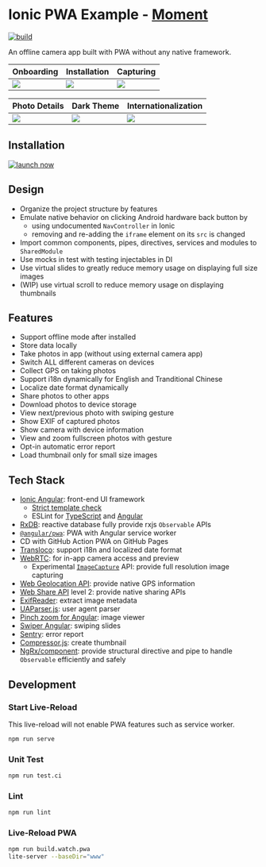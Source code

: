 # Ionic PWA Example - [Moment](https://seanwu1105.github.io/ionic-pwa-example)

[![build](https://github.com/seanwu1105/ionic-pwa-example/actions/workflows/build.yml/badge.svg)](https://github.com/seanwu1105/ionic-pwa-example/actions/workflows/build.yml)

An offline camera app built with PWA without any native framework.

| Onboarding                                                                                                 | Installation                                                                                               | Capturing                                                                                                  |
| ---------------------------------------------------------------------------------------------------------- | ---------------------------------------------------------------------------------------------------------- | ---------------------------------------------------------------------------------------------------------- |
| ![](https://user-images.githubusercontent.com/14951000/112729593-f0d7a580-8f67-11eb-8bbb-b15aac1cdf63.gif) | ![](https://user-images.githubusercontent.com/14951000/112729595-f208d280-8f67-11eb-861d-550ade2b8c28.gif) | ![](https://user-images.githubusercontent.com/14951000/112729596-f46b2c80-8f67-11eb-8e84-b53ad3052a6f.gif) |

| Photo Details                                                                                              | Dark Theme                                                                                                 | Internationalization                                                                                       |
| ---------------------------------------------------------------------------------------------------------- | ---------------------------------------------------------------------------------------------------------- | ---------------------------------------------------------------------------------------------------------- |
| ![](https://user-images.githubusercontent.com/14951000/112729598-f7feb380-8f67-11eb-9801-e567f89ca066.gif) | ![](https://user-images.githubusercontent.com/14951000/112729601-f92fe080-8f67-11eb-97ba-a7723bdfd302.gif) | ![](https://user-images.githubusercontent.com/14951000/112729602-f92fe080-8f67-11eb-8b03-834735ae802f.gif) |

## Installation

[![launch now](https://user-images.githubusercontent.com/14951000/112782686-2f608380-9080-11eb-970e-b1ba58cfd509.png)](https://seanwu1105.github.io/ionic-pwa-example)

## Design

- Organize the project structure by features
- Emulate native behavior on clicking Android hardware back button by
  - using undocumented `NavController` in Ionic
  - removing and re-adding the `iframe` element on its `src` is changed
- Import common components, pipes, directives, services and modules to `SharedModule`
- Use mocks in test with testing injectables in DI
- Use virtual slides to greatly reduce memory usage on displaying full size images
- (WIP) use virtual scroll to reduce memory usage on displaying thumbnails

## Features

- Support offline mode after installed
- Store data locally
- Take photos in app (without using external camera app)
- Switch ALL different cameras on devices
- Collect GPS on taking photos
- Support i18n dynamically for English and Tranditional Chinese
- Localize date format dynamically
- Share photos to other apps
- Download photos to device storage
- View next/previous photo with swiping gesture
- Show EXIF of captured photos
- Show camera with device information
- View and zoom fullscreen photos with gesture
- Opt-in automatic error report
- Load thumbnail only for small size images

## Tech Stack

- [Ionic Angular](https://ionicframework.com/docs/angular/overview): front-end UI framework
  - [Strict template check](https://angular.io/guide/template-typecheck)
  - ESLint for [TypeScript](https://github.com/typescript-eslint/typescript-eslint) and [Angular](https://github.com/angular-eslint/angular-eslint)
- [RxDB](https://rxdb.info/): reactive database fully provide rxjs `Observable` APIs
- [`@angular/pwa`](https://angular.io/guide/service-worker-intro): PWA with Angular service worker
- CD with GitHub Action PWA on GitHub Pages
- [Transloco](https://ngneat.github.io/transloco/): support i18n and localized date format
- [WebRTC](https://webrtc.org/): for in-app camera access and preview
  - Experimental [`ImageCapture`](https://www.w3.org/TR/image-capture/) API: provide full resolution image capturing
- [Web Geolocation API](https://developer.mozilla.org/en-US/docs/Web/API/Geolocation_API): provide native GPS information
- [Web Share API](https://developer.mozilla.org/en-US/docs/Web/API/Navigator/share) level 2: provide native sharing APIs
- [ExifReader](https://github.com/mattiasw/ExifReader): extract image metadata
- [UAParser.js](https://github.com/faisalman/ua-parser-js): user agent parser
- [Pinch zoom for Angular](https://github.com/drozhzhin-n-e/ngx-pinch-zoom): image viewer
- [Swiper Angular](https://swiperjs.com/angular): swiping slides
- [Sentry](https://sentry.io/welcome/): error report
- [Compressor.js](https://github.com/fengyuanchen/compressorjs): create thumbnail
- [NgRx/component](https://ngrx.io/guide/component): provide structural directive and pipe to handle `Observable` efficiently and safely

## Development

### Start Live-Reload

This live-reload will not enable PWA features such as service worker.

```bash
npm run serve
```

### Unit Test

```bash
npm run test.ci
```

### Lint

```bash
npm run lint
```

### Live-Reload PWA

```bash
npm run build.watch.pwa
lite-server --baseDir="www"
```
